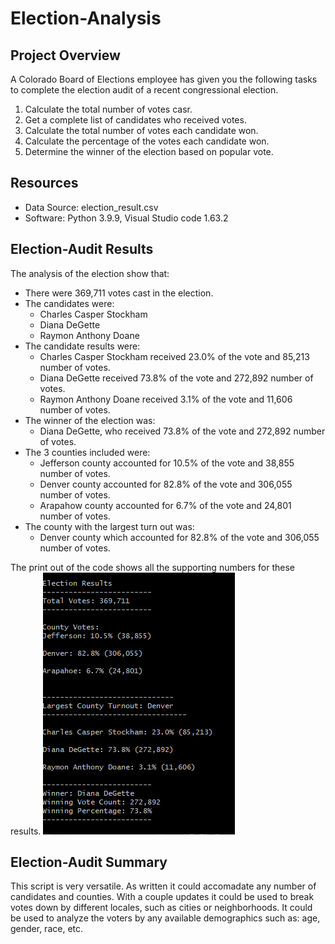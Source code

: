 # Election-Analysis

## Project Overview
A Colorado Board of Elections employee has given you the following tasks to complete the election audit of a recent congressional election. 

1. Calculate the total number of votes casr. 
2. Get a complete list of candidates who received votes. 
3. Calculate the total number of votes each candidate won. 
4. Calculate the percentage of the votes each candidate won. 
5. Determine the winner of the election based on popular vote. 

## Resources
- Data Source: election_result.csv
- Software: Python 3.9.9, Visual Studio code 1.63.2

## Election-Audit Results
The analysis of the election show that:
- There were 369,711 votes cast in the election. 
- The candidates were:
    - Charles Casper Stockham
    - Diana DeGette
    - Raymon Anthony Doane
- The candidate results were: 
    - Charles Casper Stockham received 23.0% of the vote and 85,213 number of votes.
    - Diana DeGette received 73.8% of the vote and 272,892 number of votes.
    - Raymon Anthony Doane received 3.1% of the vote and 11,606 number of votes.
- The winner of the election was:
    - Diana DeGette, who received 73.8% of the vote and 272,892 number of votes.
- The 3 counties included were:
    - Jefferson county accounted for 10.5% of the vote and 38,855 number of votes. 
    - Denver county accounted for 82.8% of the vote and 306,055 number of votes. 
    - Arapahow county accounted for 6.7% of the vote and 24,801 number of votes. 
- The county with the largest turn out was:
    - Denver county which accounted for 82.8% of the vote and 306,055 number of votes. 

The print out of the code shows all the supporting numbers for these results. 
![Results](Election_Results.png)

## Election-Audit Summary
This script is very versatile. As written it could accomadate any number of candidates and counties. With a couple updates it could be used to break votes down by different locales, such as cities or neighborhoods. It could be used to analyze the voters by any available demographics such as: age, gender, race, etc.  